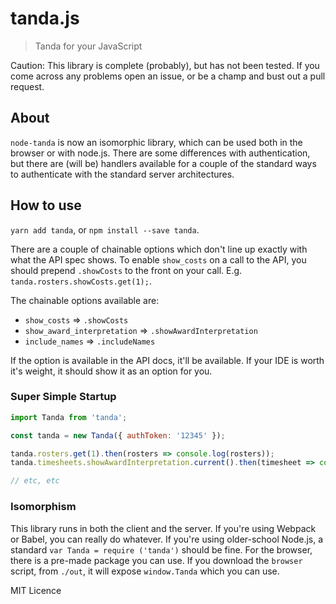 # tanda.js
> Tanda for your JavaScript

Caution: This library is complete (probably), but has not been tested.  If you come across any 
problems open an issue, or be a champ and bust out a pull request.

## About
`node-tanda` is now an isomorphic library, which can be used both in the browser or with node.js.
  There are some differences with authentication, but there are (will be) handlers available for 
  a couple of the standard ways to authenticate with the standard server architectures.

## How to use

`yarn add tanda`, or `npm install --save tanda`.

There are a couple of chainable options which don't line up exactly with what the API spec shows.
  To enable `show_costs` on a call to the API, you should prepend `.showCosts` to the front on 
  your call.  E.g. `tanda.rosters.showCosts.get(1);`.
  
The chainable options available are:

- `show_costs` => `.showCosts`
- `show_award_interpretation` => `.showAwardInterpretation`
- `include_names` => `.includeNames`

If the option is available in the API docs, it'll be available.  If your IDE is worth it's 
weight, it should show it as an option for you.

### Super Simple Startup

```js
import Tanda from 'tanda';

const tanda = new Tanda({ authToken: '12345' });

tanda.rosters.get(1).then(rosters => console.log(rosters));
tanda.timesheets.showAwardInterpretation.current().then(timesheet => console.log(timesheet));

// etc, etc
```

### Isomorphism

This library runs in both the client and the server.  If you're using Webpack or Babel, you can 
really do whatever.  If you're using older-school Node.js, a standard `var Tanda = require
('tanda')` should be fine.  For the browser, there is a pre-made package you can use.  If you 
download the `browser` script, from `./out`, it will expose `window.Tanda` which you can use.

MIT Licence
